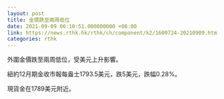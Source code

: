 ```yaml
---
layout: post
title: 金價跌至兩周低位
date: 2021-09-09 06:10:51.000000000 +08:00
link: https://news.rthk.hk/rthk/ch/component/k2/1609724-20210909.htm
categories: rthk
---
```


外圍金價跌至兩周低位，受美元上升影響。

紐約12月期金收市報每盎士1793.5美元，跌5美元，跌幅0.28%。

現貨金在1789美元附近。
